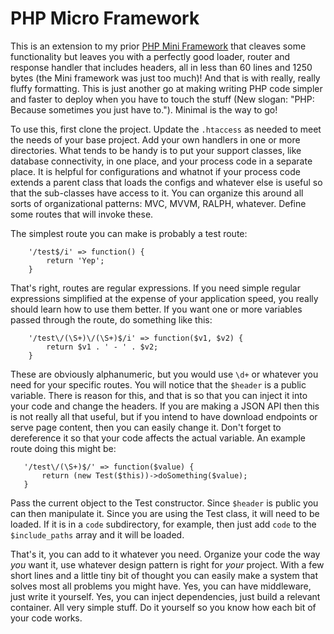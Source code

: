 # PHP Micro Framework

This is an extension to my prior [PHP Mini Framework](https://github.com/ColinShaw/php-mini-framework) 
that cleaves some functionality but leaves you with a perfectly good loader, router and response 
handler that includes headers, all in less than 60 lines and 1250 bytes (the Mini framework was just 
too much)!  And that is with really, really fluffy formatting.  This is just another go at making 
writing PHP code simpler and faster to deploy when you have to touch the stuff (New slogan: "PHP: Because 
sometimes you just have to.").  Minimal is the way to go!

To use this, first clone the project.  Update the `.htaccess` as needed to meet the needs
of your base project.  Add your own handlers in one or more directories.  What tends to be handy is to put
your support classes, like database connectivity, in one place, and your process code in 
a separate place.  It is helpful for configurations and whatnot if your process code
extends a parent class that loads the configs and whatever else is useful so that the 
sub-classes have access to it.  You can organize this around all sorts of organizational
patterns: MVC, MVVM, RALPH, whatever.  Define some routes that will invoke these.  

The simplest route you can make is probably a test route:

```
    '/test$/i' => function() {
        return 'Yep';
    }
```

That's right, routes are regular expressions.  If you need simple regular expressions simplified 
at the expense of your application speed, you really should learn how to use them better.  If you 
want one or more variables passed through the route, do something like this:

````
    '/test\/(\S+)\/(\S+)$/i' => function($v1, $v2) {
        return $v1 . ' - ' . $v2;
    }

````

These are obviously alphanumeric, but you would use `\d+` or whatever you need for your 
specific routes.  You will notice that the `$header` is a public variable.  There is reason for this, and that is
so that you can inject it into your code and change the headers.  If you are making a JSON API 
then this is not really all that useful, but if you intend to have download endpoints or serve
page content, then you can easily change it.  Don't forget to dereference it so that your code
affects the actual variable.  An example route doing this might be:

```
   '/test\/(\S+)$/' => function($value) {
       return (new Test($this))->doSomething($value);
   }

```

Pass the current object to the Test constructor.  Since `$header` is public you can then
manipulate it.  Since you are using the Test class, it will need to be loaded.  If it is in a `code`
subdirectory, for example, then just add `code` to the `$include_paths` array and it will be loaded.

That's it, you can add to it whatever you need.  Organize your code the way _you_ want it, use whatever
design pattern is right for _your_ project.  With a few short lines and a little tiny bit of thought
you can easily make a system that solves most all problems you might have.  Yes, you can have middleware, 
just write it yourself.  Yes, you can inject dependencies, just build a relevant container.  All very 
simple stuff.  Do it yourself so you know how each bit of your code works.
